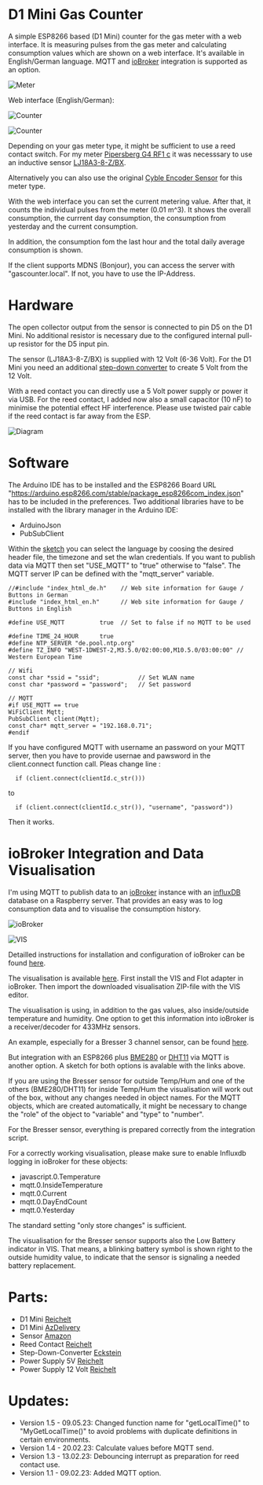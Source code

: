 # D1 Mini Gas Counter

A simple ESP8266 based (D1 Mini) counter for the gas meter with a web interface. It is measuring pulses from the gas meter and calculating consumption values which are shown on a web interface. It's available in English/German language. MQTT and [ioBroker](https://www.iobroker.net/) integration is supported as an option.

![Meter](https://github.com/AK-Homberger/D1Mini-GasCounter/blob/main/Meter.jpg)

Web interface (English/German):

![Counter](https://github.com/AK-Homberger/D1Mini-GasCounter/blob/main/Webclient_en.png)

![Counter](https://github.com/AK-Homberger/D1Mini-GasCounter/blob/main/Webclient_de.png)

Depending on your gas meter type, it might be sufficient to use a reed contact switch. For my meter [Pipersberg G4 RF1 c](https://www.pipersberg.de/wp-content/uploads/2019/12/Gas_81_Daten-Gaszaehler-RF1c-G4G6.pdf) it was necesssary to use an inductive sensor [LJ18A3-8-Z/BX](https://www.amazon.de/gp/product/B071FTP2ZP/ref=ppx_yo_dt_b_asin_title_o05_s00?ie=UTF8&psc=1).

Alternatively you can also use the original [Cyble Encoder Sensor](https://mysmartshop.de/products/itron-cyble-sensor-v2-k1) for this meter type.

With the web interface you can set the current metering value. After that, it counts the individual pulses from the meter (0.01 m^3).
It shows the overall consumption, the currrent day consumption, the consumption from yesterday and the current consumption.

In addition, the consumption fom the last hour and the total daily average consumption is shown.

If the client supports MDNS (Bonjour), you can access the server with "gascounter.local". If not, you have to use the IP-Address.

# Hardware
The open collector output from the sensor is connected to pin D5 on the D1 Mini. No additional resistor is necessary due to the configured internal pull-up resistor for the D5 input pin.

The sensor (LJ18A3-8-Z/BX) is supplied with 12 Volt (6-36 Volt). For the D1 Mini you need an additional [step-down converter](https://eckstein-shop.de/MiniDC-DCStep-downSpannungsreglerMP1584ENBuckPowerModuleOutout02C8-20V3A) to create 5 Volt from the 12 Volt. 

With a reed contact you can directly use a 5 Volt power supply or power it via USB.
For the reed contact, I added now also a small capacitor (10 nF) to minimise the potential effect HF interference. Please use twisted pair cable if the reed contact is far away from the ESP.

![Diagram](https://github.com/AK-Homberger/D1Mini-GasCounter/blob/main/Diagram2.png)

# Software
The Arduino IDE has to be installed and the ESP8266 Board URL "https://arduino.esp8266.com/stable/package_esp8266com_index.json" has to be included in the preferences.
Two additional libraries have to be installed with the library manager in the Arduino IDE:

- ArduinoJson
- PubSubClient

Within the [sketch](https://github.com/AK-Homberger/D1Mini-GasCounter/blob/main/Gascounter/Gascounter.ino) you can select the language by coosing the desired header file, the timezone and set the wlan credentials.
If you want to publish data via MQTT then set "USE_MQTT" to "true" otherwise to "false". The MQTT server IP can be defined with the "mqtt_server" variable.

```
//#include "index_html_de.h"    // Web site information for Gauge / Buttons in German
#include "index_html_en.h"      // Web site information for Gauge / Buttons in English

#define USE_MQTT          true  // Set to false if no MQTT to be used

#define TIME_24_HOUR      true
#define NTP_SERVER "de.pool.ntp.org"
#define TZ_INFO "WEST-1DWEST-2,M3.5.0/02:00:00,M10.5.0/03:00:00" // Western European Time

// Wifi
const char *ssid = "ssid";           // Set WLAN name
const char *password = "password";   // Set password

// MQTT
#if USE_MQTT == true
WiFiClient Mqtt;
PubSubClient client(Mqtt);
const char* mqtt_server = "192.168.0.71";
#endif
```
If you have configured MQTT with username an password on your MQTT server, then you have to provide usernae and pawsword in the client.connect function call. Pleas change line : 
```
  if (client.connect(clientId.c_str()))
```
to
```  
  if (client.connect(clientId.c_str()), "username", "password"))
```
Then it works.

# ioBroker Integration and Data Visualisation

I'm using MQTT to publish data to an [ioBroker](https://www.iobroker.net/) instance with an [influxDB](https://github.com/influxdata/influxdb#readme) database on a Raspberry server. That provides an easy was to log consumption data and to visualise the consumption history.

![ioBroker](https://github.com/AK-Homberger/D1Mini-GasCounter/blob/main/ioBroker.png)

![VIS](https://github.com/AK-Homberger/D1Mini-GasCounter/blob/main/ioBroker-VIS.png)

Detailled instructions for installation and configuration of ioBroker can be found [here](https://forum.iobroker.net/category/182/installation).

The visualisation is available [here](https://github.com/AK-Homberger/D1Mini-GasCounter/blob/main/VIS-Project.zip). 
First install the VIS and Flot adapter in ioBroker. Then import the downloaded visualisation ZIP-file with the VIS editor. 

The visualisation is using, in addition to the gas values, also inside/outside temperature and humidity. One option to get this information into ioBroker is a receiver/decoder for 433MHz sensors. 

An example, especially for a Bresser 3 channel sensor, can be found [here](https://github.com/AK-Homberger/Bresser-3CH-433MHz-T-H-Sensor-decoder). 

But integration with an ESP8266 plus [BME280](https://github.com/AK-Homberger/D1Mini-GasCounter/blob/main/BME280-MQTT-Sender/BME280-MQTT-Sender.ino) or [DHT11](https://github.com/AK-Homberger/D1Mini-GasCounter/blob/main/DHT11-MQTT-Sender/DHT11-MQTT-Sender.ino) via MQTT is another option. A sketch for both options is avalable with the links above.

If you are using the Bresser sensor for outside Temp/Hum and one of the others (BME280/DHT11) for inside Temp/Hum the visualisation will work out of the box, without any changes needed in object names. For the MQTT objects, which are created automatically, it might be necessary to change the "role" of the object to "variable" and "type" to "number". 

For the Bresser sensor, everything is prepared correctly from the integration script.

For a correctly working visualisation, please make sure to enable Influxdb logging in ioBroker for these objects:

- javascript.0.Temperature
- mqtt.0.InsideTemperature
- mqtt.0.Current
- mqtt.0.DayEndCount
- mqtt.0.Yesterday

The standard setting "only store changes" is sufficient.

The visualisation for the Bresser sensor supports also the Low Battery indicator in VIS. That means, a blinking battery symbol is shown right to the outside humidity value, to indicate that the sensor is signaling a needed battery replacement.

# Parts:

- D1 Mini [Reichelt](https://www.reichelt.de/de/en/d1-mini-esp8266-v3-0-d1-mini-p253978.html?&nbc=1)
- D1 Mini [AzDelivery](https://www.az-delivery.de/en/products/d1-mini?variant=28983931346&utm_source=google&utm_medium=cpc&utm_campaign=19229855661&utm_content=147170319769&utm_term=&gclid=CjwKCAiA3KefBhByEiwAi2LDHM7r8K3XCFbBlfJzONqn45p8F_Yk5XTZbuT6FBbNv-6jXnv12LEDWhoC-ZQQAvD_BwE)
- Sensor [Amazon](https://www.amazon.de/gp/product/B071FTP2ZP/ref=ppx_yo_dt_b_asin_title_o05_s00?ie=UTF8&psc=1)
- Reed Contact [Reichelt](https://www.reichelt.de/de/en/reed-sensor-170-v-0-5-a-normally-open-mk06-4c-p151832.html?&trstct=pos_11&nbc=1)
- Step-Down-Converter [Eckstein](https://eckstein-shop.de/MiniDC-DCStep-downSpannungsreglerMP1584ENBuckPowerModuleOutout02C8-20V3A)
- Power Supply 5V [Reichelt](https://www.reichelt.de/de/en/eco-friendly-plug-in-power-supply-unit-5-v-1000-ma-2-1-mm-snt-1000-5v-p111180.html?GROUPID=4946&START=0&OFFSET=100&SID=94f94f8fe09e887944479f1c1d0a4fcf48b8583b9cb9a4e3de5a0&LANGUAGE=EN&&r=1)
- Power Supply 12 Volt [Reichelt](https://www.reichelt.de/de/en/eco-friendly-plug-in-power-supply-unit-12-v-600-ma-2-5-mm-snt-600-12v-2-5-p108992.html?&nbc=1)

# Updates:
- Version 1.5 - 09.05.23: Changed function name for "getLocalTime()" to "MyGetLocalTime()" to avoid problems with duplicate definitions in certain environments.
- Version 1.4 - 20.02.23: Calculate values before MQTT send.
- Version 1.3 - 13.02.23: Debouncing interrupt as preparation for reed contact use.
- Version 1.1 - 09.02.23: Added MQTT option.
